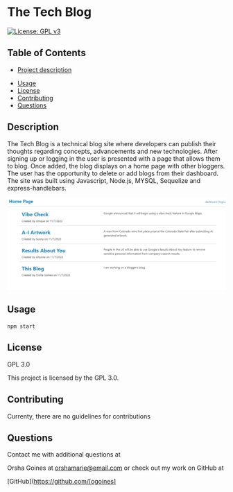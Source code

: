 # The Tech Blog

  
  [![License: GPL v3](https://img.shields.io/badge/License-GPLv3-blue.svg)](https://www.gnu.org/licenses/gpl-3.0)

 ## Table of Contents
 * [Project description](#Description)
 - [Usage](#Usage)
 - [License](#License)
 - [Contributing](#Contributing)
 - [Questions](#Questions)

 ## Description
 The Tech Blog is a technical blog site where developers can publish their thoughts regarding concepts, advancements and new
 technologies.   After signing up or logging in the user is presented with a page that allows them to blog.   Once added, the blog displays on a home page with other bloggers.   The user has the opportunity to delete or add blogs from their dashboard.
 The site was built using Javascript, Node.js, MYSQL, Sequelize and express-handlebars.
 
 [![The Tech Blog](public/images/blog.png)](https://ogoines.github.io/the-tech-blog/)
 
 ## Usage
  
 `npm start`  
 
 ## License
 GPL 3.0

 This project is licensed by the GPL 3.0.
 
 ## Contributing
 Currenty, there are no guidelines for contributions


## Questions

 Contact me with additional questions at 

 Orsha Goines at orshamarie@email.com or check out my work on GitHub at 

 [GitHub](https://github.com/[ogoines]
 